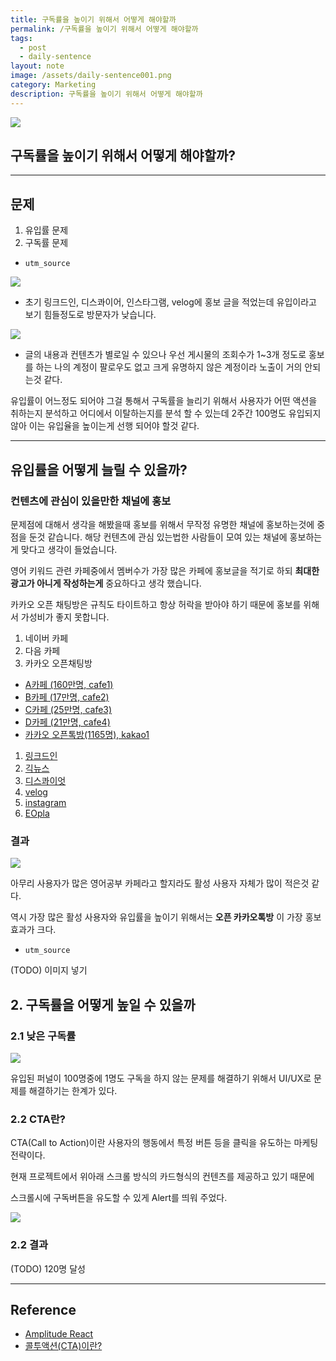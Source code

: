 ```yaml
---
title: 구독률을 높이기 위해서 어떻게 해야할까
permalink: /구독률을 높이기 위해서 어떻게 해야할까
tags:
  - post
  - daily-sentence
layout: note
image: /assets/daily-sentence001.png
category: Marketing
description: 구독률을 높이기 위해서 어떻게 해야할까
---
```


![](/assets/daily-sentence001.png)

## 구독률을 높이기 위해서 어떻게 해야할까?

---

## 문제

1. 유입률 문제
2. 구독률 문제

- `utm_source` 

![](/assets/daily-sentence-03.png)

- 초기 링크드인, 디스콰이어, 인스타그램, velog에 홍보 글을 적었는데 유입이라고 보기 힘들정도로 방문자가 낮습니다.

![](/assets/daily-sentence-02.png)

- 글의 내용과 컨텐츠가 별로일 수 있으나 우선 게시물의 조회수가 1~3개 정도로 홍보를 하는 나의 계정이 팔로우도 없고 크게 유명하지 않은 계정이라 노출이 거의 안되는것 같다.

유입률이 어느정도 되어야 그걸 통해서 구독률을 늘리기 위해서 사용자가 어떤 액션을 취하는지 분석하고 어디에서 이탈하는지를 분석 할 수 있는데 2주간 100명도 유입되지 않아 이는 유입율을 높이는게 선행 되어야 할것 같다.

---

## 유입률을 어떻게 늘릴 수 있을까?

### 컨텐츠에 관심이 있을만한 채널에 홍보

문제점에 대해서 생각을 해봤을때 홍보를 위해서 무작정 유명한 채널에 홍보하는것에 중점을 둔것 같습니다.
해당 컨텐츠에 관심 있는법한 사람들이 모여 있는 채널에 홍보하는게 맞다고 생각이 들었습니다.

영어 키워드 관련 카페중에서 멤버수가 가장 많은 카페에 홍보글을 적기로 하되 **최대한 광고가 아니게 작성하는게** 중요하다고 생각 했습니다.

카카오 오픈 채팅방은 규칙도 타이트하고 항상 허락을 받아야 하기 때문에 홍보를 위해서 가성비가 좋지 못합니다.

1. 네이버 카페
2. 다음 카페
3. 카카오 오픈채팅방

- [A카페 (160만명, cafe1)](https://www.daily-sentence.co.kr/?utm_source=cafe1&utm_medium=cafe&utm_campaign=spring_launch&utm_content=professional_post&utm_term=daily_sentence) 
- [B카페 (17만명, cafe2)](https://www.daily-sentence.co.kr/?utm_source=cafe2&utm_medium=cafe&utm_campaign=spring_launch&utm_content=professional_post&utm_term=daily_sentence) 
- [C카페 (25만명, cafe3)](https://www.daily-sentence.co.kr/?utm_source=cafe3&utm_medium=cafe&utm_campaign=spring_launch&utm_content=professional_post&utm_term=daily_sentence) 
- [D카페 (21만명, cafe4)](https://www.daily-sentence.co.kr/?utm_source=cafe4&utm_medium=cafe&utm_campaign=spring_launch&utm_content=professional_post&utm_term=daily_sentence)
- [카카오 오픈톡방(1165명), kakao1](https://www.daily-sentence.co.kr/?utm_source=kakao1&utm_medium=cafe&utm_campaign=spring_launch&utm_content=professional_post&utm_term=daily_sentence) 

1. [링크드인](https://www.daily-sentence.co.kr/?utm_source=linkedin&utm_medium=social&utm_campaign=spring_launch&utm_content=professional_post&utm_term=daily_sentence) 
2. [긱뉴스](https://www.daily-sentence.co.kr/?utm_source=geeknews&utm_medium=community&utm_campaign=spring_launch&utm_content=dev_community_post&utm_term=daily_sentence) 
3. [디스콰이엇](https://www.daily-sentence.co.kr/?utm_source=disquiet&utm_medium=community&utm_campaign=spring_launch&utm_content=dev_community_post&utm_term=daily_sentence) 
4. [velog](https://www.daily-sentence.co.kr/?utm_source=velog&utm_medium=community&utm_campaign=spring_launch&utm_content=dev_community_post&utm_term=daily_sentence) 
5. [instagram](https://www.daily-sentence.co.kr/?utm_source=instagram&utm_medium=social&utm_campaign=spring_launch&utm_content=visual_post&utm_term=daily_sentence) 
6. [EOpla](https://www.daily-sentence.co.kr/?utm_source=eopla&utm_medium=community&utm_campaign=spring_launch&utm_content=visual_post&utm_term=daily_sentence) 

### 결과

![](/assets/daily-sentence-07.png)

아무리 사용자가 많은 영어공부 카페라고 할지라도 활성 사용자 자체가 많이 적은것 같다.

역시 가장 많은 활성 사용자와 유입률을 높이기 위해서는 **오픈 카카오톡방** 이 가장 홍보 효과가 크다.

- `utm_source` 

(TODO) 이미지 넣기

## 2. 구독률을 어떻게 높일 수 있을까

### 2.1 낮은 구독률

![](/assets/daily-sentence-05.png)

유입된 퍼널이 100명중에 1명도 구독을 하지 않는 문제를 해결하기 위해서 UI/UX로 문제를 해결하기는 한계가 있다.

### 2.2 CTA란?

CTA(Call to Action)이란 사용자의 행동에서 특정 버튼 등을 클릭을 유도하는 마케팅 전략이다.

현재 프로젝트에서 위아래 스크롤 방식의 카드형식의 컨텐츠를 제공하고 있기 때문에

스크롤시에 구독버튼을 유도할 수 있게 Alert를 띄워 주었다.

![](/assets/daily-sentence-move.gif)

### 2.2 결과

(TODO) 120명 달성


---

## Reference

- [Amplitude React](https://amplitude.com/track/react) 
- [콜투액션(CTA)이란?](https://payproglobal.com/ko/%EB%8B%B5%EB%B3%80/%ED%96%89%EB%8F%99-%EC%9C%A0%EB%8F%84%EB%AC%B8cta%EC%9D%B4%EB%9E%80/) 
